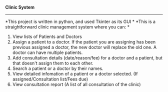 **Clinic System**  

--------------------------------------------------------

*This project is written in python, and used Tkinter as its GUI *
*This is a straightforward clinic management system where you can: *
1. View lists of Patients and Doctors
2. Assign a patient to a doctor. If the patient you are assigning has been previous assigned a doctor, the new doctor will replace the old one. A doctor can have multiple patients.
3. Add consultation details (date/reason/fee) for a doctor and a patient, but that doesn't assign them to each other.
4. Search a patient or a doctor by their names.
5. View detailed infomation of a patient or a doctor selected. (If assigned/Consultation list/Fees due)
6. View consultation report (A list of all consultation of the clinic)
